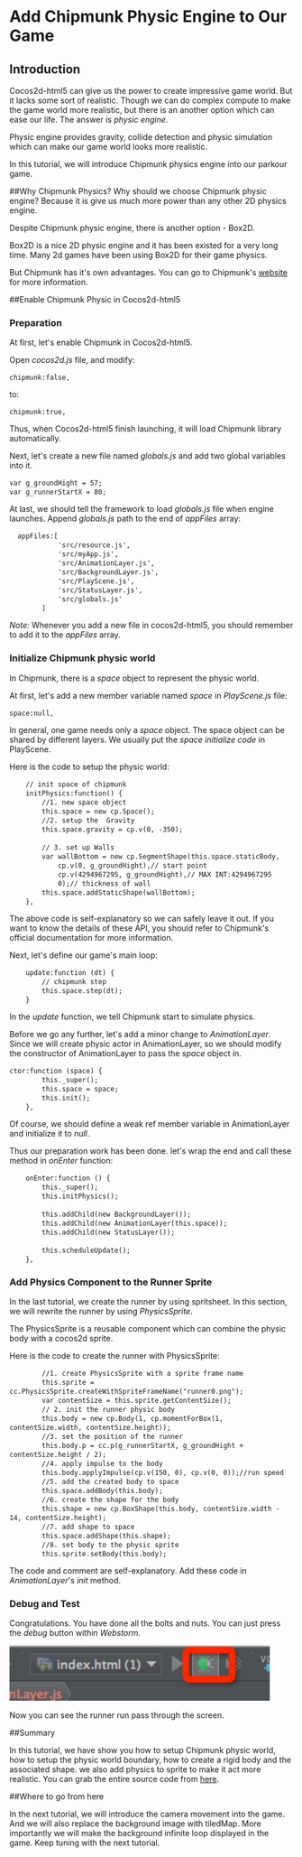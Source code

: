 # Add Chipmunk Physic Engine to Our Game

## Introduction
Cocos2d-html5 can give us the power to create impressive game world. But it lacks some sort of realistic.
Though we can do complex compute to make the game world more realistic, but there is an another option
which can ease our life. The answer is *physic engine*.

Physic engine provides gravity, collide detection and physic simulation which can make our game world looks more realistic.

In this tutorial, we will introduce Chipmunk physics engine into our parkour game.

##Why Chipmunk Physics?
Why should we choose Chipmunk physic engine? Because it is give us much more power than any other 2D physics engine.

Despite Chipmunk physic engine, there is another option - Box2D.

Box2D is a nice 2D physic engine and it has been existed for a very long time. Many 2d games have been using Box2D for their game physics.

But Chipmunk has it's own advantages. You can go to Chipmunk's [website](http://chipmunk-physics.net/) for more information.


##Enable Chipmunk Physic in Cocos2d-html5

### Preparation

At first, let's enable Chipmunk in Cocos2d-html5.

Open *cocos2d.js* file, and modify:

```
chipmunk:false,
```

to:

```
chipmunk:true,
```

Thus, when Cocos2d-html5 finish launching, it will load Chipmunk library automatically.

Next, let's create a new file named *globals.js* and add two global variables into it.

```
var g_groundHight = 57;
var g_runnerStartX = 80;
```

At last, we should tell the framework to load *globals.js* file when engine launches.
Append *globals.js* path to the end of *appFiles* array:

```
  appFiles:[
            'src/resource.js',
            'src/myApp.js',
            'src/AnimationLayer.js',
            'src/BackgroundLayer.js',
            'src/PlayScene.js',
            'src/StatusLayer.js',
            'src/globals.js'
        ]
```

*Note:* Whenever you add a new file in cocos2d-html5, you should remember to add it to the *appFiles* array.

### Initialize Chipmunk physic world

In Chipmunk, there is a *space* object to represent the physic world.

At first, let's add a new member variable named *space*  in *PlayScene.js* file:

```
space:null,
```

In general, one game needs only a *space* object. The space object can be shared by different layers.
We usually put the *space initialize code* in PlayScene.

Here is the code to setup the physic world:

```
    // init space of chipmunk
    initPhysics:function() {
        //1. new space object 
        this.space = new cp.Space();
        //2. setup the  Gravity
        this.space.gravity = cp.v(0, -350);

        // 3. set up Walls
        var wallBottom = new cp.SegmentShape(this.space.staticBody,
            cp.v(0, g_groundHight),// start point
            cp.v(4294967295, g_groundHight),// MAX INT:4294967295
            0);// thickness of wall
        this.space.addStaticShape(wallBottom);
    },
```

The above code is self-explanatory so we can safely leave it out. If you want to know the details of these API, you should
refer to Chipmunk's official documentation for more information.

Next, let's define our game's main loop:

```
    update:function (dt) {
        // chipmunk step
        this.space.step(dt);
    }
```

In the *update* function, we tell Chipmunk start to simulate physics.

Before we go any further, let's add a minor change to *AnimationLayer*. Since we will create physic actor in AnimationLayer, so
we should modify the constructor of AnimationLayer to pass the *space* object in.

```
ctor:function (space) {
        this._super();
        this.space = space;
        this.init();
    },
```

Of course, we should define a weak ref member variable in AnimationLayer and initialize it to *null*.

Thus our preparation work has been done. let's wrap the end and call these method in *onEnter* function:

```
    onEnter:function () {
        this._super();
        this.initPhysics();

        this.addChild(new BackgroundLayer());
        this.addChild(new AnimationLayer(this.space));
        this.addChild(new StatusLayer());

        this.scheduleUpdate();
    },
```


### Add Physics Component to the Runner Sprite

In the last tutorial, we create the runner by using spritsheet. In this section, we will rewrite the runner by using *PhysicsSprite*.

The PhysicsSprite is a reusable component which can combine the physic body with a cocos2d sprite.

Here is the code to create the runner with PhysicsSprite:

```
        //1. create PhysicsSprite with a sprite frame name
        this.sprite = cc.PhysicsSprite.createWithSpriteFrameName("runner0.png");
        var contentSize = this.sprite.getContentSize();
        // 2. init the runner physic body
        this.body = new cp.Body(1, cp.momentForBox(1, contentSize.width, contentSize.height));
        //3. set the position of the runner
        this.body.p = cc.p(g_runnerStartX, g_groundHight + contentSize.height / 2);
        //4. apply impulse to the body
        this.body.applyImpulse(cp.v(150, 0), cp.v(0, 0));//run speed
        //5. add the created body to space
        this.space.addBody(this.body);
        //6. create the shape for the body
        this.shape = new cp.BoxShape(this.body, contentSize.width - 14, contentSize.height);
        //7. add shape to space
        this.space.addShape(this.shape);
        //8. set body to the physic sprite
        this.sprite.setBody(this.body);
```

The code and comment are self-explanatory. Add these code in *AnimationLayer*'s *init* method.


### Debug and Test

Congratulations. You have done all the bolts and nuts. You can just press the *debug* button within *Webstorm*.

![run](res/run.png)

Now you can see the runner run pass through the screen.

##Summary

In this tutorial, we have show you how to setup Chipmunk physic world, how to setup the physic world boundary, how to create a rigid body and the associated
shape. we also add physics to sprite to make it act more realistic. You can grab the entire source code from [here](res/Parkour.zip).


##Where to go from here

In the next tutorial, we will introduce the camera movement into the game. And we will also replace the background image with tiledMap.
More importantly we will make the background infinite loop displayed in the game. Keep tuning with the next tutorial.
